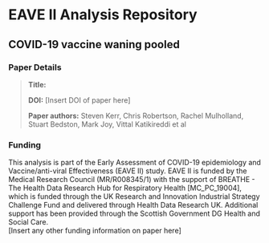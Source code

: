 # EAVE II Analysis Repository
## COVID-19 vaccine waning pooled

### Paper Details
> **Title:** 
>
>**DOI:** [Insert DOI of paper here]
>
>**Paper authors:** Steven Kerr, Chris Robertson, Rachel Mulholland, Stuart Bedston, Mark Joy, Vittal Katikireddi et al

### Funding
This analysis is part of the Early Assessment of COVID-19 epidemiology and Vaccine/anti-viral Effectiveness (EAVE II) study. EAVE II is funded by the Medical Research Council (MR/R008345/1) with the support of BREATHE - The Health Data Research Hub for Respiratory Health [MC_PC_19004], which is funded through the UK Research and Innovation Industrial Strategy Challenge Fund and delivered through Health Data Research UK. Additional support has been provided through the Scottish Government DG Health and Social Care.  
[Insert any other funding information on paper here]
